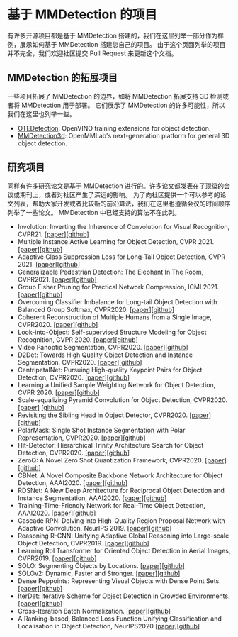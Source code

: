 # 基于 MMDetection 的项目

有许多开源项目都是基于 MMDetection 搭建的，我们在这里列举一部分作为样例，展示如何基于 MMDetection 搭建您自己的项目。
由于这个页面列举的项目并不完全，我们欢迎社区提交 Pull Request 来更新这个文档。

## MMDetection 的拓展项目

一些项目拓展了 MMDetection 的边界，如将 MMDetection 拓展支持 3D 检测或者将 MMDetection 用于部署。
它们展示了 MMDetection 的许多可能性，所以我们在这里也列举一些。

- [OTEDetection](https://github.com/opencv/mmdetection): OpenVINO training extensions for object detection.
- [MMDetection3d](https://github.com/open-mmlab/mmdetection3d): OpenMMLab's next-generation platform for general 3D object detection.

## 研究项目

同样有许多研究论文是基于 MMDetection 进行的。许多论文都发表在了顶级的会议或期刊上，或者对社区产生了深远的影响。
为了向社区提供一个可以参考的论文列表，帮助大家开发或者比较新的前沿算法，我们在这里也遵循会议的时间顺序列举了一些论文。
MMDetection 中已经支持的算法不在此列。

- Involution: Inverting the Inherence of Convolution for Visual Recognition, CVPR21. [[paper]](https://arxiv.org/abs/2103.06255)[[github]](https://github.com/d-li14/involution)
- Multiple Instance Active Learning for Object Detection, CVPR 2021. [[paper]](https://openaccess.thecvf.com/content/CVPR2021/papers/Yuan_Multiple_Instance_Active_Learning_for_Object_Detection_CVPR_2021_paper.pdf)[[github]](https://github.com/yuantn/MI-AOD)
- Adaptive Class Suppression Loss for Long-Tail Object Detection, CVPR 2021. [[paper]](https://arxiv.org/abs/2104.00885)[[github]](https://github.com/CASIA-IVA-Lab/ACSL)
- Generalizable Pedestrian Detection: The Elephant In The Room, CVPR2021. [[paper]](https://arxiv.org/abs/2003.08799)[[github]](https://github.com/hasanirtiza/Pedestron)
- Group Fisher Pruning for Practical Network Compression, ICML2021. [[paper]](https://github.com/jshilong/FisherPruning/blob/main/resources/paper.pdf)[[github]](https://github.com/jshilong/FisherPruning)
- Overcoming Classifier Imbalance for Long-tail Object Detection with Balanced Group Softmax, CVPR2020. [[paper]](http://openaccess.thecvf.com/content_CVPR_2020/papers/Li_Overcoming_Classifier_Imbalance_for_Long-Tail_Object_Detection_With_Balanced_Group_CVPR_2020_paper.pdf)[[github]](https://github.com/FishYuLi/BalancedGroupSoftmax)
- Coherent Reconstruction of Multiple Humans from a Single Image, CVPR2020. [[paper]](https://jiangwenpl.github.io/multiperson/)[[github]](https://github.com/JiangWenPL/multiperson)
- Look-into-Object: Self-supervised Structure Modeling for Object Recognition, CVPR 2020. [[paper]](http://openaccess.thecvf.com/content_CVPR_2020/papers/Zhou_Look-Into-Object_Self-Supervised_Structure_Modeling_for_Object_Recognition_CVPR_2020_paper.pdf)[[github]](https://github.com/JDAI-CV/LIO)
- Video Panoptic Segmentation, CVPR2020. [[paper]](https://arxiv.org/abs/2006.11339)[[github]](https://github.com/mcahny/vps)
- D2Det: Towards High Quality Object Detection and Instance Segmentation, CVPR2020. [[paper]](http://openaccess.thecvf.com/content_CVPR_2020/html/Cao_D2Det_Towards_High_Quality_Object_Detection_and_Instance_Segmentation_CVPR_2020_paper.html)[[github]](https://github.com/JialeCao001/D2Det)
- CentripetalNet: Pursuing High-quality Keypoint Pairs for Object Detection, CVPR2020. [[paper]](https://arxiv.org/abs/2003.09119)[[github]](https://github.com/KiveeDong/CentripetalNet)
- Learning a Unified Sample Weighting Network for Object Detection, CVPR 2020. [[paper]](http://openaccess.thecvf.com/content_CVPR_2020/html/Cai_Learning_a_Unified_Sample_Weighting_Network_for_Object_Detection_CVPR_2020_paper.html)[[github]](https://github.com/caiqi/sample-weighting-network)
- Scale-equalizing Pyramid Convolution for Object Detection, CVPR2020. [[paper]](https://arxiv.org/abs/2005.03101) [[github]](https://github.com/jshilong/SEPC)
- Revisiting the Sibling Head in Object Detector, CVPR2020. [[paper]](https://arxiv.org/abs/2003.07540)[[github]](https://github.com/Sense-X/TSD)
- PolarMask: Single Shot Instance Segmentation with Polar Representation, CVPR2020. [[paper]](https://arxiv.org/abs/1909.13226)[[github]](https://github.com/xieenze/PolarMask)
- Hit-Detector: Hierarchical Trinity Architecture Search for Object Detection, CVPR2020. [[paper]](https://arxiv.org/abs/2003.11818)[[github]](https://github.com/ggjy/HitDet.pytorch)
- ZeroQ: A Novel Zero Shot Quantization Framework, CVPR2020. [[paper]](https://arxiv.org/abs/2001.00281)[[github]](https://github.com/amirgholami/ZeroQ)
- CBNet: A Novel Composite Backbone Network Architecture for Object Detection, AAAI2020. [[paper]](https://aaai.org/Papers/AAAI/2020GB/AAAI-LiuY.1833.pdf)[[github]](https://github.com/VDIGPKU/CBNet)
- RDSNet: A New Deep Architecture for Reciprocal Object Detection and Instance Segmentation, AAAI2020. [[paper]](https://arxiv.org/abs/1912.05070)[[github]](https://github.com/wangsr126/RDSNet)
- Training-Time-Friendly Network for Real-Time Object Detection, AAAI2020. [[paper]](https://arxiv.org/abs/1909.00700)[[github]](https://github.com/ZJULearning/ttfnet)
- Cascade RPN: Delving into High-Quality Region Proposal Network with Adaptive Convolution, NeurIPS 2019. [[paper]](https://arxiv.org/abs/1909.06720)[[github]](https://github.com/thangvubk/Cascade-RPN)
- Reasoning R-CNN: Unifying Adaptive Global Reasoning into Large-scale Object Detection, CVPR2019. [[paper]](http://openaccess.thecvf.com/content_CVPR_2019/papers/Xu_Reasoning-RCNN_Unifying_Adaptive_Global_Reasoning_Into_Large-Scale_Object_Detection_CVPR_2019_paper.pdf)[[github]](https://github.com/chanyn/Reasoning-RCNN)
- Learning RoI Transformer for Oriented Object Detection in Aerial Images, CVPR2019. [[paper]](https://arxiv.org/abs/1812.00155)[[github]](https://github.com/dingjiansw101/AerialDetection)
- SOLO: Segmenting Objects by Locations. [[paper]](https://arxiv.org/abs/1912.04488)[[github]](https://github.com/WXinlong/SOLO)
- SOLOv2: Dynamic, Faster and Stronger. [[paper]](https://arxiv.org/abs/2003.10152)[[github]](https://github.com/WXinlong/SOLO)
- Dense Peppoints: Representing Visual Objects with Dense Point Sets. [[paper]](https://arxiv.org/abs/1912.11473)[[github]](https://github.com/justimyhxu/Dense-RepPoints)
- IterDet: Iterative Scheme for Object Detection in Crowded Environments. [[paper]](https://arxiv.org/abs/2005.05708)[[github]](https://github.com/saic-vul/iterdet)
- Cross-Iteration Batch Normalization. [[paper]](https://arxiv.org/abs/2002.05712)[[github]](https://github.com/Howal/Cross-iterationBatchNorm)
- A Ranking-based, Balanced Loss Function Unifying Classification and Localisation in Object Detection, NeurIPS2020 [[paper]](https://arxiv.org/abs/2009.13592)[[github]](https://github.com/kemaloksuz/aLRPLoss)
